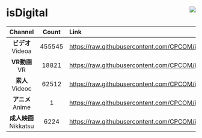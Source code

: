 # isDigital <img align="right" src="https://img.shields.io/github/last-commit/CPCOM/isDigital"/>  
  
| Channel | Count | Link |  
| :-----: | :---: | :--- |  
|**ビデオ**<br />Videoa | 455545 | https://raw.githubusercontent.com/CPCOM/isDigital/main/Videoa.txt |  
|**VR動画**<br />VR | 18821 | https://raw.githubusercontent.com/CPCOM/isDigital/main/VR.txt |  
|**素人**<br />Videoc | 62512 | https://raw.githubusercontent.com/CPCOM/isDigital/main/Videoc.txt |  
|**アニメ**<br />Anime | 1 | https://raw.githubusercontent.com/CPCOM/isDigital/main/Anime.txt |  
|**成人映画**<br />Nikkatsu | 6224 | https://raw.githubusercontent.com/CPCOM/isDigital/main/Nikkatsu.txt |  
